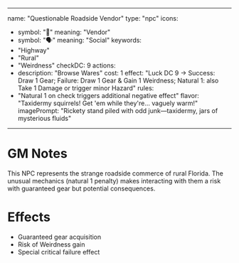 
---
name: "Questionable Roadside Vendor"
type: "npc"
icons:
  - symbol: "🛒"
    meaning: "Vendor"
  - symbol: "🗣️"
    meaning: "Social"
keywords:
  - "Highway"
  - "Rural"
  - "Weirdness"
checkDC: 9
actions:
  - description: "Browse Wares"
    cost: 1
    effect: "Luck DC 9 → Success: Draw 1 Gear; Failure: Draw 1 Gear & Gain 1 Weirdness; Natural 1: also Take 1 Damage or trigger minor Hazard"
rules:
  - "Natural 1 on check triggers additional negative effect"
flavor: "Taxidermy squirrels! Get 'em while they're… vaguely warm!"
imagePrompt: "Rickety stand piled with odd junk—taxidermy, jars of mysterious fluids"
---

# GM Notes

This NPC represents the strange roadside commerce of rural Florida. The unusual mechanics (natural 1 penalty) makes interacting with them a risk with guaranteed gear but potential consequences.

# Effects

- Guaranteed gear acquisition
- Risk of Weirdness gain
- Special critical failure effect
